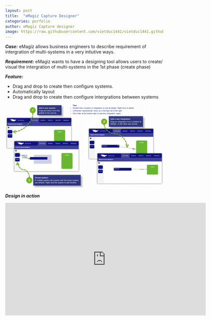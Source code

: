 ```yaml
---
layout: post
title:  "eMagiz Capture Designer"
categories: porfolio
author: eMagiz Capture designer 
image: https://raw.githubusercontent.com/vietduc1441/vietduc1441.github.io/master/img/Create_infographic_thumb.png
---
```


*__Case:__* eMagiz allows business engineers to describe requirement of intergration of multi-systems in a very intiutive ways. 

*__Requirement:__* eMagiz wants to have a designing tool allows users to create/ visual the intergration of multi-systems in the 1st phase (create phase)

*__Feature:__*

- Drag and drop to create then configure systems. 
- Automatically layout
- Drag and drop to create then configure intergrations between systems


![Create designer](https://raw.githubusercontent.com/vietduc1441/vietduc1441.github.io/master/img/Create_infographic.png "create designer")

*__Design in action__*


<iframe width="640" height="360" src="https://www.youtube.com/embed/egeMht6AOOk?rel=0" frameborder="0" ></iframe>
